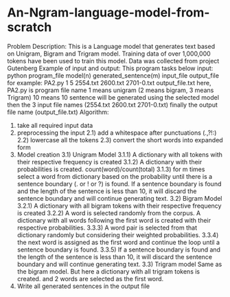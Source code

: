 # An-Ngram-language-model-from-scratch

Problem Description:
This is a Language model that generates text based on Unigram, Bigram and
Trigram model. Training data of over 1,000,000 tokens have been used to
train this model. Data was collected from project Gutenberg
Example of input and output:
This program tasks below input: python program_file model(n) generated_sentence(m) input_file output_file
for example: PA2.py 1 5 2554.txt 2600.txt 2701-0.txt output_file.txt
here, PA2.py is program file name
1 means unigram (2 means bigram, 3 means Trigram)
10 means 10 sentence will be generated using the selected model
then the 3 input file names (2554.txt 2600.txt 2701-0.txt)
finally the output file name (output_file.txt)
Algorithm:
1) take all required input data
2) preprocessing the input
2.1) add a whitespace after punctuations (.,?!:)
2.2) lowercase all the tokens
2.3) convert the short words into expanded form
3) Model creation
3.1) Unigram Model
3.1.1) A dictionary with all tokens with their respective frequency is created
3.1.2) A dictionary with their probabilities is created. count(word)/count(total)
3.1.3) for m times select a word from dictionary based on the probability until
there is a sentence boundary (. or ! or ?) is found. If a sentence boundary
is found and the length of the sentence is less than 10, it will discard
the sentence boundary and will continue generating text.
3.2) Bigram Model
3.2.1) A dictionary with all bigram tokens with their respective frequency is created
3.2.2) A word is selected randomly from the corpus. A dictionary with all words following
the first word is created with their respective probabilities.
3.3.3) A word pair is selected from that dictionary randomly but considering their weighted
probabilities.
3.3.4) the next word is assigned as the first word and continue the loop until a sentence
boundary is found.
3.3.5) If a sentence boundary is found and the length of the sentence is less than 10,
it will discard the sentence boundary and will continue generating text.
3.3) Trigram model
Same as the bigram model. But here a dictionary with all trigram tokens is created. and 2 words are
selected as the first word.
4) Write all generated sentences in the output file
